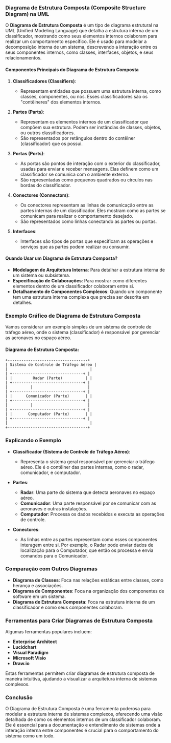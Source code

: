 ### Diagrama de Estrutura Composta (Composite Structure Diagram) na UML

O **Diagrama de Estrutura Composta** é um tipo de diagrama estrutural na UML (Unified Modeling Language) que detalha a estrutura interna de um classificador, mostrando como seus elementos internos colaboram para realizar um comportamento específico. Ele é usado para modelar a decomposição interna de um sistema, descrevendo a interação entre os seus componentes internos, como classes, interfaces, objetos, e seus relacionamentos.

#### Componentes Principais do Diagrama de Estrutura Composta

1. **Classificadores (Classifiers)**:
   - Representam entidades que possuem uma estrutura interna, como classes, componentes, ou nós. Esses classificadores são os "contêineres" dos elementos internos.

2. **Partes (Parts)**:
   - Representam os elementos internos de um classificador que compõem sua estrutura. Podem ser instâncias de classes, objetos, ou outros classificadores.
   - São representados por retângulos dentro do contêiner (classificador) que os possui.

3. **Portas (Ports)**:
   - As portas são pontos de interação com o exterior do classificador, usadas para enviar e receber mensagens. Elas definem como um classificador se comunica com o ambiente externo.
   - São representadas como pequenos quadrados ou círculos nas bordas do classificador.

4. **Conectores (Connectors)**:
   - Os conectores representam as linhas de comunicação entre as partes internas de um classificador. Eles mostram como as partes se comunicam para realizar o comportamento desejado.
   - São representados como linhas conectando as partes ou portas.

5. **Interfaces**:
   - Interfaces são tipos de portas que especificam as operações e serviços que as partes podem realizar ou consumir.

#### Quando Usar um Diagrama de Estrutura Composta?

- **Modelagem de Arquitetura Interna**: Para detalhar a estrutura interna de um sistema ou subsistema.
- **Especificação de Colaborações**: Para mostrar como diferentes elementos dentro de um classificador colaboram entre si.
- **Detalhamento de Componentes Complexos**: Quando um componente tem uma estrutura interna complexa que precisa ser descrita em detalhes.

### Exemplo Gráfico de Diagrama de Estrutura Composta

Vamos considerar um exemplo simples de um sistema de controle de tráfego aéreo, onde o sistema (classificador) é responsável por gerenciar as aeronaves no espaço aéreo.

#### Diagrama de Estrutura Composta:

```plaintext
+-----------------------------------+
| Sistema de Controle de Tráfego Aéreo |
|                                    |
| +-------------------------------+ |
| |         Radar (Parte)          | |
| +-------------------------------+ |
|          |                        |
| +-------------------------------+ |
| |      Comunicador (Parte)       | |
| +-------------------------------+ |
|          |                        |
| +-------------------------------+ |
| |       Computador (Parte)       | |
| +-------------------------------+ |
|                                    |
+-----------------------------------+
```

### Explicando o Exemplo

- **Classificador (Sistema de Controle de Tráfego Aéreo)**:
  - Representa o sistema geral responsável por gerenciar o tráfego aéreo. Ele é o contêiner das partes internas, como o radar, comunicador, e computador.

- **Partes**:
  - **Radar**: Uma parte do sistema que detecta aeronaves no espaço aéreo.
  - **Comunicador**: Uma parte responsável por se comunicar com as aeronaves e outras instalações.
  - **Computador**: Processa os dados recebidos e executa as operações de controle.

- **Conectores**:
  - As linhas entre as partes representam como esses componentes interagem entre si. Por exemplo, o Radar pode enviar dados de localização para o Computador, que então os processa e envia comandos para o Comunicador.

### Comparação com Outros Diagramas

- **Diagrama de Classes**: Foca nas relações estáticas entre classes, como herança e associações.
- **Diagrama de Componentes**: Foca na organização dos componentes de software em um sistema.
- **Diagrama de Estrutura Composta**: Foca na estrutura interna de um classificador e como seus componentes colaboram.

### Ferramentas para Criar Diagramas de Estrutura Composta

Algumas ferramentas populares incluem:
- **Enterprise Architect**
- **Lucidchart**
- **Visual Paradigm**
- **Microsoft Visio**
- **Draw.io**

Estas ferramentas permitem criar diagramas de estrutura composta de maneira intuitiva, ajudando a visualizar a arquitetura interna de sistemas complexos.

### Conclusão

O Diagrama de Estrutura Composta é uma ferramenta poderosa para modelar a estrutura interna de sistemas complexos, oferecendo uma visão detalhada de como os elementos internos de um classificador colaboram. Ele é essencial para a documentação e entendimento de sistemas onde a interação interna entre componentes é crucial para o comportamento do sistema como um todo.

